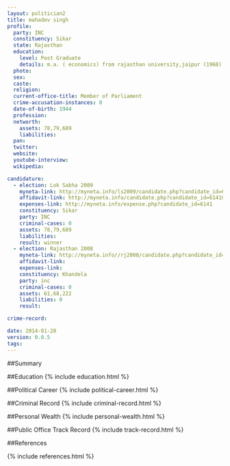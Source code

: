 ```yaml
---
layout: politician2
title: mahadev singh
profile: 
  party: INC
  constituency: Sikar
  state: Rajasthan
  education: 
    level: Post Graduate
    details: m.a. ( economics) from rajasthan university,jaipur (1968)
  photo: 
  sex: 
  caste: 
  religion: 
  current-office-title: Member of Parliament
  crime-accusation-instances: 0
  date-of-birth: 1944
  profession: 
  networth: 
    assets: 78,79,689
    liabilities: 
  pan: 
  twitter: 
  website: 
  youtube-interview: 
  wikipedia: 

candidature: 
  - election: Lok Sabha 2009
    myneta-link: http://myneta.info/ls2009/candidate.php?candidate_id=6141
    affidavit-link: http://myneta.info/candidate.php?candidate_id=6141&scan=original
    expenses-link: http://myneta.info/expense.php?candidate_id=6141
    constituency: Sikar 
    party: INC
    criminal-cases: 0
    assets: 78,79,689
    liabilities: 
    result: winner 
  - election: Rajasthan 2008
    myneta-link: http://myneta.info//rj2008/candidate.php?candidate_id=298
    affidavit-link: 
    expenses-link: 
    constituency: Khandela 
    party: inc
    criminal-cases: 0
    assets: 61,68,222
    liabilities: 0
    result:  

crime-record: 

date: 2014-01-28
version: 0.0.5
tags: 
---
```

##Summary


##Education
{% include education.html %}


##Political Career
{% include political-career.html %}


##Criminal Record
{% include criminal-record.html %}


##Personal Wealth
{% include personal-wealth.html %}


##Public Office Track Record
{% include track-record.html %}


##References


{% include references.html %}
